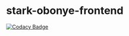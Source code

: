 # stark-obonye-frontend

[![Codacy Badge](https://api.codacy.com/project/badge/Grade/3225080122a44c5c844ee1ff06e795a5)](https://app.codacy.com/gh/BuildForSDGCohort2/stark-obonye-frontend?utm_source=github.com&utm_medium=referral&utm_content=BuildForSDGCohort2/stark-obonye-frontend&utm_campaign=Badge_Grade_Settings)
